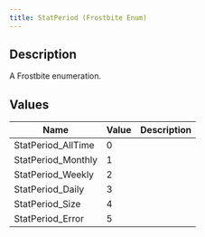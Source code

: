 ```yaml
---
title: StatPeriod (Frostbite Enum)
---
```

## Description

A Frostbite enumeration.

## Values

| Name                | Value | Description |
| ------------------- | ----- | ----------- |
| StatPeriod\_AllTime | 0     |             |
| StatPeriod\_Monthly | 1     |             |
| StatPeriod\_Weekly  | 2     |             |
| StatPeriod\_Daily   | 3     |             |
| StatPeriod\_Size    | 4     |             |
| StatPeriod\_Error   | 5     |             |
